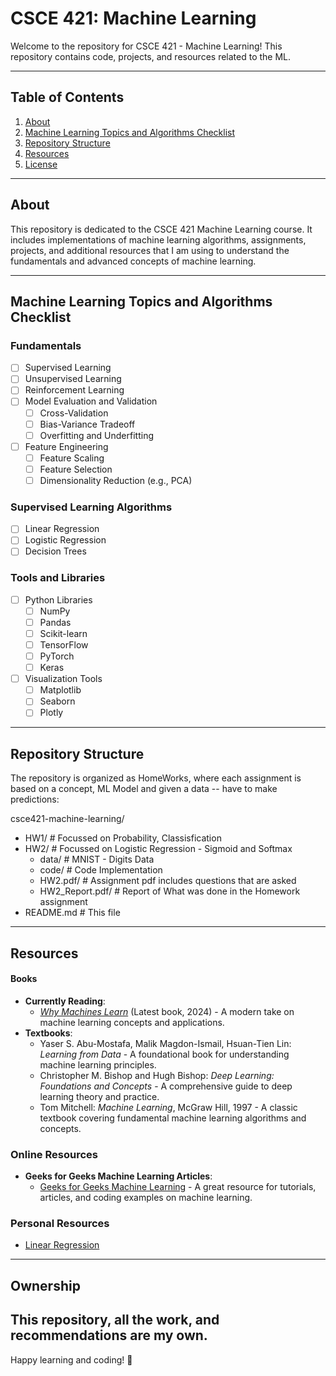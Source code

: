  # CSCE 421: Machine Learning

Welcome to the repository for CSCE 421 - Machine Learning! This repository contains code, projects, and resources related to the ML. 

---

## Table of Contents
1. [About](#about)
2. [Machine Learning Topics and Algorithms Checklist](#machine-learning-topics-and-algorithms-checklist)
3. [Repository Structure](#repository-structure)
4. [Resources](#resources)
5. [License](#license)

---

## About
This repository is dedicated to the CSCE 421 Machine Learning course. It includes implementations of machine learning algorithms, assignments, projects, and additional resources that I am using to understand the fundamentals and advanced concepts of machine learning.

---

## Machine Learning Topics and Algorithms Checklist

### Fundamentals
- [ ] Supervised Learning
- [ ] Unsupervised Learning
- [ ] Reinforcement Learning
- [ ] Model Evaluation and Validation
  - [ ] Cross-Validation
  - [ ] Bias-Variance Tradeoff
  - [ ] Overfitting and Underfitting
- [ ] Feature Engineering
  - [ ] Feature Scaling
  - [ ] Feature Selection
  - [ ] Dimensionality Reduction (e.g., PCA)

### Supervised Learning Algorithms
- [ ] Linear Regression
- [ ] Logistic Regression
- [ ] Decision Trees
<!-- - [ ] Random Forests
- [ ] Support Vector Machines (SVM)
- [ ] k-Nearest Neighbors (k-NN)
- [ ] Naive Bayes
- [ ] Gradient Boosting Algorithms
  - [ ] XGBoost
  - [ ] LightGBM
  - [ ] CatBoost -->

<!-- ## Unsupervised Learning Algorithms
- [ ] Clustering
  - [ ] k-Means
  - [ ] Hierarchical Clustering
  - [ ] DBSCAN
- [ ] Principal Component Analysis (PCA)
- [ ] t-Distributed Stochastic Neighbor Embedding (t-SNE)
- [ ] Anomaly Detection
  - [ ] Isolation Forest
  - [ ] One-Class SVM

## Neural Networks and Deep Learning
- [ ] Perceptron
- [ ] Multilayer Perceptron (MLP)
- [ ] Convolutional Neural Networks (CNN)
- [ ] Recurrent Neural Networks (RNN)
  - [ ] Long Short-Term Memory (LSTM)
  - [ ] Gated Recurrent Units (GRU)
- [ ] Autoencoders
- [ ] Generative Adversarial Networks (GANs)
- [ ] Transfer Learning

## Optimization Techniques
- [ ] Gradient Descent
  - [ ] Stochastic Gradient Descent (SGD)
  - [ ] Mini-Batch Gradient Descent
- [ ] Adam Optimizer
- [ ] Learning Rate Scheduling

## Model Evaluation Metrics
- [ ] Classification Metrics
  - [ ] Accuracy
  - [ ] Precision, Recall, F1-Score
  - [ ] ROC-AUC
- [ ] Regression Metrics
  - [ ] Mean Squared Error (MSE)
  - [ ] Mean Absolute Error (MAE)
  - [ ] R-Squared

## Advanced Topics
- [ ] Ensemble Learning
  - [ ] Bagging
  - [ ] Boosting
  - [ ] Stacking
- [ ] Natural Language Processing (NLP)
  - [ ] Tokenization
  - [ ] Word Embeddings (e.g., Word2Vec, GloVe)
  - [ ] Transformers (e.g., BERT, GPT)
- [ ] Time Series Analysis
  - [ ] ARIMA
  - [ ] Prophet -->

### Tools and Libraries
- [ ] Python Libraries
  - [ ] NumPy
  - [ ] Pandas
  - [ ] Scikit-learn
  - [ ] TensorFlow
  - [ ] PyTorch
  - [ ] Keras
- [ ] Visualization Tools
  - [ ] Matplotlib
  - [ ] Seaborn
  - [ ] Plotly

---

## Repository Structure
The repository is organized as HomeWorks, where each assignment is based on a concept, ML Model and given a data -- have to make predictions:


csce421-machine-learning/
- HW1/                  # Focussed on Probability, Classisfication
- HW2/                  # Focussed on Logistic Regression - Sigmoid and Softmax
  - data/               # MNIST - Digits Data
  - code/               # Code Implementation
  - HW2.pdf/            # Assignment pdf includes questions that are asked 
  - HW2_Report.pdf/     # Report of What was done in the Homework assignment
- README.md             # This file


---


## Resources

#### Books
- **Currently Reading**:
  - *[Why Machines Learn](https://anilananthaswamy.com/why-machines-learn)* (Latest book, 2024) - A modern take on machine learning concepts and applications.
- **Textbooks**:
  - Yaser S. Abu-Mostafa, Malik Magdon-Ismail, Hsuan-Tien Lin: *Learning from Data* - A foundational book for understanding machine learning principles.
  - Christopher M. Bishop and Hugh Bishop: *Deep Learning: Foundations and Concepts* - A comprehensive guide to deep learning theory and practice.
  - Tom Mitchell: *Machine Learning*, McGraw Hill, 1997 - A classic textbook covering fundamental machine learning algorithms and concepts.

### Online Resources
- **Geeks for Geeks Machine Learning Articles**:  
  - [Geeks for Geeks Machine Learning](https://www.geeksforgeeks.org/machine-learning/) - A great resource for tutorials, articles, and coding examples on machine learning.

### Personal Resources
- [Linear Regression](https://buttoned-robe-004.notion.site/Linear-Regression-199b3231923b8081abb6d8212fe98b73?pvs=4)

---

## Ownership
This repository, all the work, and recommendations are my own. 
---

Happy learning and coding! 🚀
